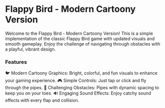 # Flappy Bird - Modern Cartoony Version
Welcome to the Flappy Bird - Modern Cartoony Version! This is a simple implementation of the classic Flappy Bird game with updated visuals and smooth gameplay. Enjoy the challenge of navigating through obstacles with a playful, vibrant design.

### Features
🐦 Modern Cartoony Graphics: Bright, colorful, and fun visuals to enhance your gaming experience.
🎮 Simple Controls: Just tap or click and fly through the pipes.
🚧 Challenging Obstacles: Pipes with dynamic spacing to keep you on your toes.
🔊 Engaging Sound Effects: Enjoy catchy sound effects with every flap and collision.
